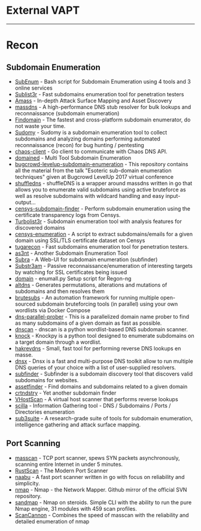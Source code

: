# External VAPT
--------------

# Recon

## Subdomain Enumeration

- [SubEnum](https://github.com/bing0o/SubEnum) - Bash script for Subdomain Enumeration using 4 tools and 3 online services
- [Sublist3r](https://github.com/aboul3la/Sublist3r) - Fast subdomains enumeration tool for penetration testers
- [Amass](https://github.com/OWASP/Amass) - In-depth Attack Surface Mapping and Asset Discovery
- [massdns](https://github.com/blechschmidt/massdns) - A high-performance DNS stub resolver for bulk lookups and reconnaissance (subdomain enumeration)
- [Findomain](https://github.com/Findomain/Findomain) - The fastest and cross-platform subdomain enumerator, do not waste your time.
- [Sudomy](https://github.com/Screetsec/Sudomy) - Sudomy is a subdomain enumeration tool to collect subdomains and analyzing domains performing automated reconnaissance (recon) for bug hunting / pentesting
- [chaos-client](https://github.com/projectdiscovery/chaos-client) - Go client to communicate with Chaos DNS API.
- [domained](https://github.com/TypeError/domained) - Multi Tool Subdomain Enumeration
- [bugcrowd-levelup-subdomain-enumeration](https://github.com/appsecco/bugcrowd-levelup-subdomain-enumeration) - This repository contains all the material from the talk "Esoteric sub-domain enumeration techniques" given at Bugcrowd LevelUp 2017 virtual conference
- [shuffledns](https://github.com/projectdiscovery/shuffledns) - shuffleDNS is a wrapper around massdns written in go that allows you to enumerate valid subdomains using active bruteforce as well as resolve subdomains with wildcard handling and easy input-output...
- [censys-subdomain-finder](https://github.com/christophetd/censys-subdomain-finder) - Perform subdomain enumeration using the certificate transparency logs from Censys.
- [Turbolist3r](https://github.com/fleetcaptain/Turbolist3r) - Subdomain enumeration tool with analysis features for discovered domains
- [censys-enumeration](https://github.com/0xbharath/censys-enumeration) - A script to extract subdomains/emails for a given domain using SSL/TLS certificate dataset on Censys
- [tugarecon](https://github.com/LordNeoStark/tugarecon) - Fast subdomains enumeration tool for penetration testers.
- [as3nt](https://github.com/cinerieus/as3nt) - Another Subdomain Enumeration Tool
- [Subra](https://github.com/si9int/Subra) - A Web-UI for subdomain enumeration (subfinder)
- [Substr3am](https://github.com/nexxai/Substr3am) - Passive reconnaissance/enumeration of interesting targets by watching for SSL certificates being issued
- [domain](https://github.com/jhaddix/domain/) - enumall.py Setup script for Regon-ng
- [altdns](https://github.com/infosec-au/altdns) - Generates permutations, alterations and mutations of subdomains and then resolves them
- [brutesubs](https://github.com/anshumanbh/brutesubs) - An automation framework for running multiple open-sourced subdomain bruteforcing tools (in parallel) using your own wordlists via Docker Compose
- [dns-parallel-prober](https://github.com/lorenzog/dns-parallel-prober) - This is a parallelized domain name prober to find as many subdomains of a given domain as fast as possible.
- [dnscan](https://github.com/rbsec/dnscan) - dnscan is a python wordlist-based DNS subdomain scanner.
- [knock](https://github.com/guelfoweb/knock) - Knockpy is a python tool designed to enumerate subdomains on a target domain through a wordlist.
- [hakrevdns](https://github.com/hakluke/hakrevdns) - Small, fast tool for performing reverse DNS lookups en masse.
- [dnsx](https://github.com/projectdiscovery/dnsx) - Dnsx is a fast and multi-purpose DNS toolkit allow to run multiple DNS queries of your choice with a list of user-supplied resolvers.
- [subfinder](https://github.com/projectdiscovery/subfinder) - Subfinder is a subdomain discovery tool that discovers valid subdomains for websites.
- [assetfinder](https://github.com/tomnomnom/assetfinder) - Find domains and subdomains related to a given domain
- [crtndstry](https://github.com/nahamsec/crtndstry) - Yet another subdomain finder
- [VHostScan](https://github.com/codingo/VHostScan) - A virtual host scanner that performs reverse lookups
- [scilla](https://github.com/edoardottt/scilla) - Information Gathering tool - DNS / Subdomains / Ports / Directories enumeration
- [sub3suite](https://github.com/3nock/sub3suite) - A research-grade suite of tools for subdomain enumeration, intelligence gathering and attack surface mapping.

## Port Scanning

- [masscan](https://github.com/robertdavidgraham/masscan) - TCP port scanner, spews SYN packets asynchronously, scanning entire Internet in under 5 minutes.
- [RustScan](https://github.com/RustScan/RustScan) - The Modern Port Scanner
- [naabu](https://github.com/projectdiscovery/naabu) - A fast port scanner written in go with focus on reliability and simplicity.
- [nmap](https://github.com/nmap/nmap) - Nmap - the Network Mapper. Github mirror of the official SVN repository.
- [sandmap](https://github.com/trimstray/sandmap) - Nmap on steroids. Simple CLI with the ability to run the pure Nmap engine, 31 modules with 459 scan profiles.
- [ScanCannon](https://github.com/johnnyxmas/ScanCannon) - Combines the speed of masscan with the reliability and detailed enumeration of nmap
